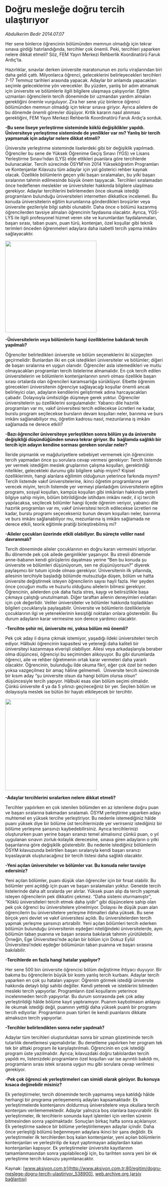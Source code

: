 # Doğru mesleğe doğru tercih ulaştırıyor

*Abdulkerim Bedir 2014.07.07*

<div class="pNewsDetailMainContent" itemprop="articleBody">
 <p>
  Her sene binlerce öğrencinin bölümünden memnun olmadığı için tekrar sınava girdiği hatırlandığında, tercihler çok önemli. Peki, tercihleri yaparken nelere dikkat etmeli? Söz, FEM Yayın Merkezi Rehberlik Koordinatörü Faruk Ardıç’ta.
 </p>
 <p>
  Hazırlıklar, sınavlar derken üniversite maratonunun en zorlu virajlarından biri daha geldi çattı. Milyonlarca öğrenci, geleceklerini belirleyecekleri tercihleri 7-17 Temmuz tarihleri arasında yapacak. Adaylar bir anlamda yapacakları seçimle geleceklerine yön verecekler. Bu yüzden, yanlış bir adım atmamak için üniversite ve bölümlerle ilgili bilgilere ulaşmaya çalışıyorlar. Eğitim uzmanları öğrencilerin tercih döneminde bir uzmandan yardım almaları gerektiğini önemle vurguluyor. Zira her sene yüz binlerce öğrenci bölümünden memnun olmadığı için tekrar sınava giriyor. Ayrıca ailelere de bu dönemde önemli görevler düşüyor. Kritik kararın nasıl alınması gerektiğini, FEM Yayın Merkezi Rehberlik Koordinatörü Faruk Ardıç’a sorduk.
 </p>
 <p>
  <strong>
   -Bu sene liseye yerleştirme sisteminde köklü değişiklikler yapıldı. Üniversiteye yerleştirme sisteminde de yenilikler var mı? Yanlış bir tercih yapmamak için adaylar nelere dikkat etmeli?
  </strong>
 </p>
 <p>
  Üniversite yerleştirme sisteminde liselerdeki gibi bir değişiklik yapılmadı. Öğrenciler bu sene de Yüksek Öğrenime Geçiş Sınavı (YGS) ve Lisans Yerleştirme Sınavı’ndan (LYS) elde ettikleri puanlara göre tercihlerde bulunacaklar. Tercih sürecinde ÖSYM’nin 2014 Yükseköğretim Programları ve Kontenjanlar Kılavuzu tüm adaylar için yol gösterici rehber kaynak olacak. Özellikle bölümlerin geçen yılki başarı sıralamaları, bu yılki başarı sıralarının tahmin edilmesinde büyük önem taşıyacak. Tercihleri sıralamadan önce hedeflenen meslekler ve üniversiteler hakkında bilgilere ulaşılması gerekiyor. Adaylar tercihlerini belirlemeden önce okumak istediği programların bulunduğu üniversiteleri internetten dikkatlice incelemeli. Bu konuda üniversitelerin eğitim kurumlarına gönderdikleri broşürler veya üniversite gezileriyle bilgi sahibi olunabilir. Daha önce o bölümü kazanmış öğrencilerden tavsiye almaları öğrencinin faydasına olacaktır. Ayrıca, YGS-LYS ile ilgili profesyonel hizmet veren site ve kurumlardan faydalanmaları, başarı sırası, taban puanı, puan türü, kontenjan, özel koşullar gibi teknik terimleri önceden öğrenmeleri adaylara daha isabetli tercih yapma imkânı sağlayacaktır.
 </p>
 <p>
  <img alt="" height="291" src="http://web.archive.org/web/20150614052630im_/http://medya.aksiyon.com.tr/aksiyon/2014/07/07/faruk-2.jpg"/>
 </p>
 <p>
  <strong>
   -Üniversitelerin veya bölümlerin hangi özelliklerine bakılarak tercih yapılmalı?
  </strong>
 </p>
 <p>
  Öğrenciler belirledikleri üniversite ve bölüm seçeneklerini iki süzgeçten geçirmelidir: Bunlardan ilki en çok istedikleri üniversiteler ve bölümler; diğeri de başarı sıralarına en uygun olanıdır. Öğrenciler asla istemedikleri ve mutlu olmayacakları programları tercih listelerine almamalıdır. En çok tercih edilen üniversitelerin ve bölümlerin kontenjanlarının sınırlı olması özellikle başarı sırası ortalarda olan öğrencileri karamsarlığa sürüklüyor. Elbette öğrenim görecekleri üniversitenin öğrenciye sağlayacağı koşullar önemli ancak belirleyici olan, adayların kendilerini geliştirmek adına harcayacakları çabadır. Dolayısıyla ümitsizliğe düşmeye gerek yoktur. Öğrenciler üniversitelerin şu özelliklerini sorgulamalıdır: Yabancı dile hazırlık programları var mı, vakıf üniversitesi tercih edilecekse ücretleri ne kadar, burslu program seçilecekse bursların devam koşulları neler, barınma ve burs imkânı sağlanabiliyor mu, öğretim kadrosu nasıl, mezunlarına iş imkânı sağlamada ne derece etkili?
 </p>
 <p>
  <strong>
   -Bazı öğrenciler üniversiteye yerleştikten sonra bölüm ya da üniversite değişikliği düşündüğünden sınava tekrar giriyor. Bu  bağlamda sağlıklı bir tercih için adayın kendine sorması gereken sorular neler?
  </strong>
 </p>
 <p>
  İleride pişmanlık ve mağduriyetlere sebebiyet vermemek için öğrencinin tercih yapmadan önce şu sorulara cevap vermesi gerekiyor: Tercih listemde yer vermek istediğim meslek gruplarının çalışma koşulları, gerektirdiği nitelikler, gelecekteki durumu gibi bilgilere sahip miyim? Kişisel özelliklerimin, hangi alanlara eğilimim olduğunun yeterince farkında mıyım? Tercih listemde vakıf üniversitelerine, ikinci öğretim programlarına yer verecek miyim, tercih listemde yer vermeyi planladığım üniversitelerin eğitim programı, sosyal koşulları, kampüs koşulları gibi imkânları hakkında yeterli bilgiye sahip miyim, bölüm bitirildiğinde istihdam imkânı nedir, il içi tercih yapılacaksa, seçilecek bölümler hangi ilçede öğrenim veriyor, yabancı dile hazırlık programları var mı, vakıf üniversitesi tercih edilecekse ücretleri ne kadar, burslu programı seçecekseniz bunun devam koşulları neler, barınma ve burs imkânı sağlanabiliyor mu, mezunlarına iş imkânı sağlamada ne derece etkili, teorik eğitimle pratiği birleştirebilmiş mi?
 </p>
 <p>
  <strong>
   -Aileler çocukları üzerinde etkili olabiliyor. Bu süreçte veliler nasıl davranmalı?
  </strong>
 </p>
 <p>
  Tercih döneminde aileler çocuklarının en doğru kararı vermesini istiyorlar. Bu dönemde pek çok ailede gerginlikler yaşanıyor. Bu stresli dönemde anne-babanın kendi görüşlerini dayatması yerine “Ben bu konuda şu üniversite ve bölümleri düşünüyorum, sen ne düşünüyorsun?” diyerek paylaşımcı bir tutum içinde olması gerekiyor. Üniversitenin ilk yıllarında, ailesinin tercihiyle başladığı bölümde mutsuzluğa düşen, bölüm ve hatta üniversite değiştirmek isteyen öğrencilerin sayısı hayli fazla. Her şeyden önce çocuğun mutlu ve huzurlu olduğunu ailelerin bilmesi gerekiyor. Öğrencinin, ailelerden çok daha fazla stres, kaygı ve belirsizlikle başa çıkmaya çalıştığı unutulmamalı. Diğer taraftan ailenin deneyimleri evlatları için çok değerlidir. Veliler üniversiteler ve bölümler hakkında topladıkları bilgileri çocuklarıyla paylaşabilir. Üniversite ve bölümlerin özellikleriyle çocuklarının ilgi ve yeteneklerinin kesiştiği noktaları onlara gösterebilir. Bu durum adayların karar vermesine son derece yardımcı olacaktır.
 </p>
 <p>
  <strong>
   -Tercihte şehir mi, üniversite mi, yoksa bölüm mü önemli?
  </strong>
 </p>
 <p>
  Pek çok aday il dışına çıkmak istemiyor, yaşadığı ildeki üniversiteleri tercih ediyor. Hâlbuki öğrencinin kapasitesi ve yeteneği daha kaliteli bir üniversiteyi kazanmaya elverişli olabiliyor. Ailesi veya arkadaşlarıyla beraber olma düşüncesi, öğrenciyi bu seçiminden alıkoyuyor. Bu gibi durumlarda öğrenci, aile ve rehber öğretmenin ortak karar vermeleri daha yararlı olacaktır. Öğrencinin, bulunduğu ilde okuma fikri, eğer çok özel bir neden yoksa vazgeçilmez bir amaç hâline gelmemeli.  Üniversite tercih sürecinde bir kısım aday “şu üniversite olsun da hangi bölüm olursa olsun” düşüncesiyle tercih yapıyor. Hâlbuki esas olan bölüm seçimi olmalıdır. Çünkü üniversite 4 ya da 5 yılınızı geçireceğiniz bir yer. Seçilen bölüm ve dolayısıyla meslek ise bütün bir hayatı etkileyecek bir tercihtir.
 </p>
 <p>
  <img alt="" height="291" src="http://web.archive.org/web/20150614052630im_/http://medya.aksiyon.com.tr/aksiyon/2014/07/07/faruk3.jpg"/>
 </p>
 <p>
  <strong>
   -Adaylar tercihlerini sıralarken nelere dikkat etmeli?
  </strong>
 </p>
 <p>
  Tercihler yapılırken en çok istenilen bölümden en az istenilene doğru puan ve başarı sıralarına bakmadan sıralamalı. ÖSYM yerleştirme yaparken adayı muhtemel en yüksek tercihe yerleştiriyor. Bu nedenle istemediğiniz hâlde puanı yüksek diye bir bölüme üst tercihlerinizde yer verirseniz istediğiniz bir bölüme yerleşme şansınızı kaybedebilirsiniz. Ayrıca tercihlerinizi oluştururken puan yerine başarı sıranızı temel almalısınız çünkü puan, o yıl uygulanan sınavın zorluk-kolaylık derecesine, sınava giren adayların o yılki başarılarına göre değişiklik gösterebilir. Bu nedenle istediğiniz bölümlerin ÖSYM kılavuzunda belirtilen başarı sıralarıyla kendi başarı sıranızı kıyaslayarak oluşturacağınız bir tercih listesi daha sağlıklı olacaktır.
 </p>
 <p>
  <strong>
   -Yeni açılan üniversiteler ve bölümler var. Bu konuda neler tavsiye edersiniz?
  </strong>
 </p>
 <p>
  Yeni açılan bölümler, puanı düşük olan öğrenciler için bir fırsat olabilir. Bu bölümler yeni açıldığı için puan ve başarı sıralamaları yoktur. Genelde tercih listelerinde daha alt sıralarda yer alırlar. Yüksek puan alıp da tercih yapmak isteyen öğrencilerin pek dikkatini çekmez. “Daha sistemi oturmamıştır”, “Köklü üniversiteleri tercih etmek daha iyidir” gibi düşüncelere sahip olan pek çok öğrenci bu üniversitelere yönelmiyor. Dolayısı ile düşük puan alan öğrencilerin bu üniversitelere yerleşme ihtimalleri daha yüksek. Bu sene birçok yeni devlet ve vakıf üniversitesi açıldı. Bu üniversitelerden tercih yapmak yerleşme şansınızı artırabilir. Yeni açılan bölümleri tercih ederken bölümün bulunduğu üniversitenin eşdeğeri niteliğindeki üniversitelerde, aynı bölümün taban puanına ve başarı sırasına bakılarak tahmin yürütülebilir. Örneğin, Ege Üniversitesi’nde açılan bir bölüm için Dokuz Eylül Üniversitesi’ndeki eşdeğer bölümünün taban puanına ve başarı sırasına bakılabilir.
 </p>
 <p>
  <strong>
   -Tercihlerde en fazla hangi hatalar yapılıyor?
  </strong>
 </p>
 <p>
  Her sene 500 bin üniversite öğrencisi bölüm değiştirme ihtiyacı duyuyor. Bir bakıma bu öğrencilerin büyük bir kısmı yanlış tercih kurbanı. Adaylar tercih yaparken en çok şu hataları yapıyor: Öğrenim görmek istediği üniversite hakkında detaylı bilgi sahibi değiller. Kendi yetenek ve isteklerini bilmeden mesleki tercih yapıyorlar. Programların özel koşullarını yeterince incelenmeden tercih yapıyorlar. Bu durum sonrasında pek çok aday yerleştirildiği hâlde bölüme kayıt yaptıramıyor. Puanım kaybolmasın anlayışı ile okumak istediği değil, puanının yettiği daha yüksek puanlı bir programı tercih ediyorlar. Programların puan türleri ile kendi puanlarını dikkate almaksızın tercih yapıyorlar.
 </p>
 <p>
  <strong>
   -Tercihler belirlendikten sonra neler yapılmalı?
  </strong>
 </p>
 <p>
  Adaylar tüm tercihleri oluşturduktan sonra bir uzman gözetiminde tercih tutarlılık denetlemesi yapmalıdırlar. Bu denetleme yapılırken her program tek tek bir alttaki program ile karşılaştırılmalı. Öğrencinin en çok istediği program üste yazılmalıdır. Ayrıca; kılavuzdaki doğru tablolardan tercih yapıldı mı, listenizdeki programların özel koşulları var ise ayrıntılı bakıldı mı, programların sırası istek sırasına uygun mu gibi sorulara cevap verilmesi gerekiyor.
 </p>
 <p>
  <strong>
   -Pek çok öğrenci ek yerleştirmeleri can simidi olarak görüyor. Bu konuya kısaca değinebilir misiniz?
  </strong>
 </p>
 <p>
  Ek yerleştirmeler, tercih döneminde tercih yapmamış veya katıldığı hâlde herhangi bir programa yerleşememiş adayları kapsamaktadır. Ek yerleştirmelerde kontenjanını doldurmuş üniversitelere veya okullara tercih kontenjanı verilememektedir. Adaylar yalnızca boş olanlara başvurabilir. Ek yerleştirmeler, ilk tercihlerin sonunda kayıt işlemleri için verilen sürenin bitmesinden sonra yapılmaktadır. Sonuçları birkaç hafta sonra açıklanıyor. Ek yerleştirme sadece bir bölüme yerleştirilemeyen adaylar içindir. Daha önce yerleştiği bölümü beğenmeyen adaylara ikinci bir şans değildir. Ek yerleştirmeler ilk tercihlerden boş kalan kontenjanlar, yeni açılan bölümlerin kontenjanları ve yerleştirilip de kayıt yaptırmayan adaylardan kalan kontenjanları kapsıyor. Ek yerleştirmeler üniversite kayıtlarının tamamlanmasından sonra yapılabileceği için, bu tarihten sonra yeni bir ek yerleştirme tercih kılavuzu yayımlanacaktır.
 </p>
</div>


Kaynak: [www.aksiyon.com.tr](http://www.aksiyon.com.tr:80/egitim/dogru-meslege-dogru-tercih-ulastiriyor_538900), [web.archive.org (arşiv bağlantısı)](http://web.archive.org/web/20150614052630/http://www.aksiyon.com.tr:80/egitim/dogru-meslege-dogru-tercih-ulastiriyor_538900)

